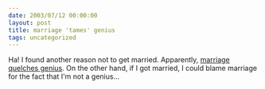 ```yaml
---
date: 2003/07/12 00:00:00
layout: post
title: marriage 'tames' genius
tags: uncategorized
---
```


Ha! I found another reason not to get married. Apparently, [marriage quelches genius](http://cooltech.iafrica.com/science/252552.htm). On the other hand, if I got married, I could blame marriage for the fact that I'm not a genius...
